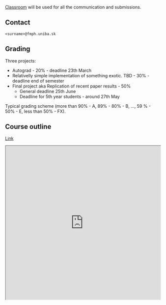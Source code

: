 [Classroom](https://classroom.google.com/c/NjYzOTI3MTYzNTI5?cjc=qwsnbei) will be used for all the communication and submissions.

## Contact

`<surname>@fmph.uniba.sk`

## Grading

Three projects:
* Autograd - 20% - deadline 23th March 
* Relativelly simple implementation of something exotic. TBD - 30% - deadline end of semester
* Final project aka Replication of recent paper results - 50%
  * General deadline 25th June
  * Deadline for 5th year students - around 27th May

Typical grading scheme (more than 90% - A, 89% - 80% - B, ..., 59 % - 50% - E, less than 50% - FX).

## Course outline

[Link](https://docs.google.com/spreadsheets/d/e/2PACX-1vS-yo_avt0TZEtz2vzb2Z4e6qJUdGpX6EFi4pmyJ2YStc5-D-VsVe5KyfsUw6Xddfv22egn7ZGAfmpT/pubhtml?gid=0&amp;single=true&amp;widget=true&amp;headers=false)

<iframe style="width:100%;height:500px" src="https://docs.google.com/spreadsheets/d/e/2PACX-1vS-yo_avt0TZEtz2vzb2Z4e6qJUdGpX6EFi4pmyJ2YStc5-D-VsVe5KyfsUw6Xddfv22egn7ZGAfmpT/pubhtml?gid=0&amp;single=true&amp;widget=true&amp;headers=false"></iframe>
